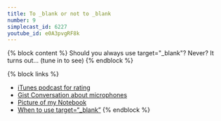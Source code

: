 ```yaml
---
title: To _blank or not to _blank
number: 9
simplecast_id: 6227
youtube_id: e0A3pvgRF8k
---
```

{% block content %}
Should you always use target="_blank"? Never? It turns out... (tune in to see)
{% endblock %}

{% block links %}
- [iTunes podcast for rating](https://itunes.apple.com/us/podcast/the-five-minute-geek-show/id952727637)
- [Gist Conversation about microphones](https://gist.github.com/mattstauffer/1f95ae867aa9ef6f77fe)
- [Picture of my Notebook](https://twitter.com/stauffermatt/status/548155857004138496)
- [When to use target=“_blank”](http://css-tricks.com/use-target_blank/)
{% endblock %}
